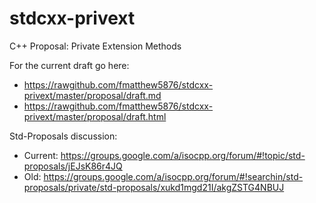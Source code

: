 stdcxx-privext
==============

C++ Proposal: Private Extension Methods

For the current draft go here:
* https://rawgithub.com/fmatthew5876/stdcxx-privext/master/proposal/draft.md
* https://rawgithub.com/fmatthew5876/stdcxx-privext/master/proposal/draft.html

Std-Proposals discussion:
* Current: https://groups.google.com/a/isocpp.org/forum/#!topic/std-proposals/jEJsK86r4JQ
* Old: https://groups.google.com/a/isocpp.org/forum/#!searchin/std-proposals/private/std-proposals/xukd1mgd21I/akgZSTG4NBUJ

